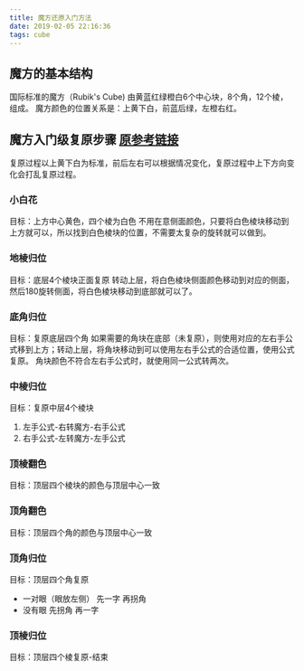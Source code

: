```yaml
---
title: 魔方还原入门方法
date: 2019-02-05 22:16:36
tags: cube
---
```


## 魔方的基本结构
国际标准的魔方（Rubik's Cube) 由黄蓝红绿橙白6个中心块，8个角，12个棱，组成。
魔方颜色的位置关系是：上黄下白，前蓝后绿，左橙右红。

## 魔方入门级复原步骤 [原参考链接](http://www.mf100.org/beginner.htm)
复原过程以上黄下白为标准，前后左右可以根据情况变化，复原过程中上下方向变化会打乱复原过程。

### 小白花
目标：上方中心黄色，四个棱为白色
不用在意侧面颜色，只要将白色棱块移动到上方就可以，所以找到白色棱块的位置，不需要太复杂的旋转就可以做到。

### 地棱归位
目标：底层4个棱块正面复原
转动上层，将白色棱块侧面颜色移动到对应的侧面，然后180旋转侧面，将白色棱块移动到底部就可以了。

### 底角归位
目标：复原底层四个角
如果需要的角块在底部（未复原），则使用对应的左右手公式移到上方；转动上层，将角块移动到可以使用左右手公式的合适位置，使用公式复原。
角块颜色不符合左右手公式时，就使用同一公式转两次。

### 中棱归位
目标：复原中层4个棱块

1. 左手公式-右转魔方-右手公式
2. 右手公式-左转魔方-左手公式

### 顶棱翻色
目标：顶层四个棱块的颜色与顶层中心一致

### 顶角翻色
目标：顶层四个角的颜色与顶层中心一致

### 顶角归位
目标：顶层四个角复原

* 一对眼（眼放左侧） 先一字 再拐角
* 没有眼 先拐角 再一字

### 顶棱归位
目标：顶层四个棱复原-结束